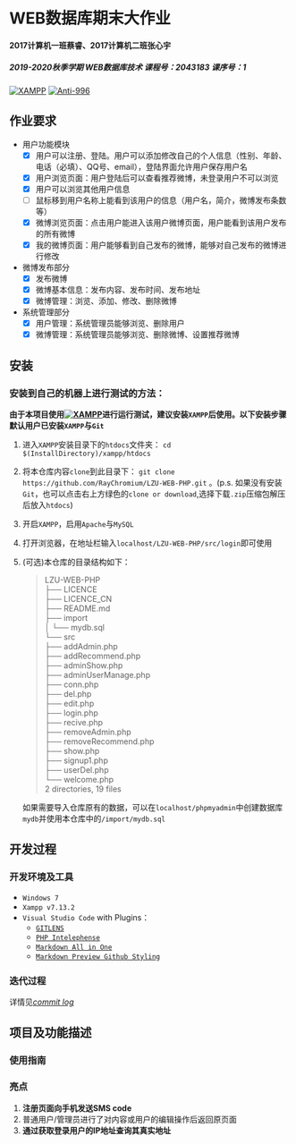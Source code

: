 # WEB数据库期末大作业
#### 2017计算机一班蔡睿、2017计算机二班张心宇
##### 2019-2020秋季学期 WEB数据库技术 课程号：2043183 课序号：1
[![XAMPP](https://img.shields.io/badge/XAMPP-v7.3.12-brightgreen)](https://www.apachefriends.org/index.html)  [![Anti-996](https://img.shields.io/badge/LICENCE-ANTI--996-blue)](https://github.com/RayChromium/LZU-WEB-PHP/blob/master/LICENCE)
## 作业要求
- 用户功能模块
  - [x] 用户可以注册、登陆。用户可以添加修改自己的个人信息（性别、年龄、电话（必填）、QQ号、email），登陆界面允许用户保存用户名
  - [x] 用户浏览页面：用户登陆后可以查看推荐微博，未登录用户不可以浏览
  - [x] 用户可以浏览其他用户信息
  - [ ] 鼠标移到用户名称上能看到该用户的信息（用户名，简介，微博发布条数等）
  - [x] 微博浏览页面：点击用户能进入该用户微博页面，用户能看到该用户发布的所有微博
  - [x] 我的微博页面：用户能够看到自己发布的微博，能够对自己发布的微博进行修改
- 微博发布部分
  - [x] 发布微博
  - [x] 微博基本信息：发布内容、发布时间、发布地址
  - [x] 微博管理：浏览、添加、修改、删除微博
- 系统管理部分
  - [x] 用户管理：系统管理员能够浏览、删除用户
  - [x] 微博管理：系统管理员能够浏览、删除微博、设置推荐微博

## 安装
### 安装到自己的机器上进行测试的方法：
**由于本项目使用[![XAMPP](https://img.shields.io/badge/XAMPP-v7.3.12-brightgreen)](https://www.apachefriends.org/index.html)进行运行测试，建议安装`XAMPP`后使用。以下安装步骤默认用户已安装`XAMPP`与`Git`**
  
1. 进入`XAMPP`安装目录下的`htdocs`文件夹： `cd $(InstallDirectory)/xampp/htdocs`
2. 将本仓库内容`clone`到此目录下： `git clone https://github.com/RayChromium/LZU-WEB-PHP.git` 。(p.s. 如果没有安装`Git`，也可以点击右上方绿色的`clone or download`,选择下载`.zip`压缩包解压后放入`htdocs`)
3. 开启`XAMPP`，启用`Apache`与`MySQL`
4. 打开浏览器，在地址栏输入`localhost/LZU-WEB-PHP/src/login`即可使用
5. (可选)本仓库的目录结构如下：  
   > LZU-WEB-PHP  
 ├── LICENCE  
 ├── LICENCE_CN  
 ├── README.md  
 ├── import  
 │    └── mydb.sql  
 └── src  
     ├── addAdmin.php  
     ├── addRecommend.php  
     ├── adminShow.php  
     ├── adminUserManage.php  
     ├── conn.php  
     ├── del.php  
     ├── edit.php  
     ├── login.php  
     ├── recive.php  
     ├── removeAdmin.php  
     ├── removeRecommend.php  
     ├── show.php  
     ├── signup1.php  
     ├── userDel.php  
     └── welcome.php  
   2 directories, 19 files  
 
   如果需要导入仓库原有的数据，可以在`localhost/phpmyadmin`中创建数据库`mydb`并使用本仓库中的`/import/mydb.sql`
## 开发过程
### 开发环境及工具
- `Windows 7`
- `Xampp v7.13.2`
- `Visual Studio Code` with Plugins：
  - [`GITLENS`](https://marketplace.visualstudio.com/items?itemName=eamodio.gitlens)
  - [`PHP Intelephense`](https://marketplace.visualstudio.com/items?itemName=bmewburn.vscode-intelephense-client)
  - [`Markdown All in One`](https://marketplace.visualstudio.com/items?itemName=yzhang.markdown-all-in-one)
  - [`Markdown Preview Github Styling`](https://marketplace.visualstudio.com/items?itemName=bierner.markdown-preview-github-styles)
  

### 迭代过程
  

  
详情见[*commit log*](https://github.com/RayChromium/LZU-WEB-PHP/commits/Presentation)
  
## 项目及功能描述

### 使用指南



### 亮点
1. **注册页面向手机发送SMS code**
2. 普通用户/管理员进行了对内容或用户的编辑操作后返回原页面
3. **通过获取登录用户的IP地址查询其真实地址**

